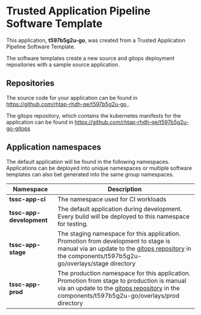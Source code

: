 # Trusted Application Pipeline Software Template

This application, **t597b5g2u-go**, was created from a Trusted Application Pipeline Software Template.

The software templates create a new source and gitops deployment repositories with a sample source application. 

## Repositories

The source code for your application can be found in [https://github.com/rhtap-rhdh-qe/t597b5g2u-go ](https://github.com/rhtap-rhdh-qe/t597b5g2u-go ).
 
The gitops repository, which contains the kubernetes manifests for the application can be found in 
[https://github.com/rhtap-rhdh-qe/t597b5g2u-go-gitops ](https://github.com/rhtap-rhdh-qe/t597b5g2u-go-gitops ) 

## Application namespaces 

The default application will be found in the following namespaces. Applications can be deployed into unique namespaces or multiple software templates can also bet generated into the same group namespaces.  

|  Namespace   |  Description   |  
| -------- | -------- |
| **tssc-app-ci** | The namespace used for CI workloads |
| **tssc-app-development** | The default application during development. Every build will be deployed to this namespace for testing. |
| **tssc-app-stage** | The staging namespace for this application. Promotion from development to stage is manual via an update to the [gitops repository](https://github.com/rhtap-rhdh-qe/t597b5g2u-go-gitops ) in the components/t597b5g2u-go/overlays/stage directory |
| **tssc-app-prod** | The production namespace for this application. Promotion from stage to production is manual via an update to the [gitops repository](https://github.com/rhtap-rhdh-qe/t597b5g2u-go-gitops ) in the components/t597b5g2u-go/overlays/prod directory |